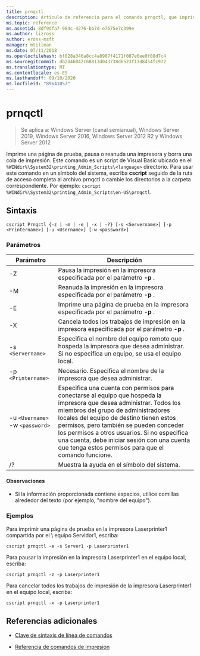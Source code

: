 ```yaml
---
title: prnqctl
description: Artículo de referencia para el comando prnqctl, que imprime una página de prueba, y pausa o reanuda una impresora.
ms.topic: reference
ms.assetid: 8df9dfa7-984c-4276-bb7d-e7675e7c399e
ms.author: lizross
author: eross-msft
manager: mtillman
ms.date: 07/11/2018
ms.openlocfilehash: bf828a346a8cc4a8987f4171f087e6ee0f08d7c4
ms.sourcegitcommit: db2d46842c68813d043738d6523f13d8454fc972
ms.translationtype: MT
ms.contentlocale: es-ES
ms.lasthandoff: 09/10/2020
ms.locfileid: "89641057"
---
```

# <a name="prnqctl"></a>prnqctl

> Se aplica a: Windows Server (canal semianual), Windows Server 2019, Windows Server 2016, Windows Server 2012 R2 y Windows Server 2012

Imprime una página de prueba, pausa o reanuda una impresora y borra una cola de impresión. Este comando es un script de Visual Basic ubicado en el `%WINdir%\System32\printing_Admin_Scripts\<language>` directorio. Para usar este comando en un símbolo del sistema, escriba **cscript** seguido de la ruta de acceso completa al archivo prnqctl o cambie los directorios a la carpeta correspondiente. Por ejemplo: `cscript %WINdir%\System32\printing_Admin_Scripts\en-US\prnqctl`.

## <a name="syntax"></a>Sintaxis

```
cscript Prnqctl {-z | -m | -e | -x | -?} [-s <Servername>] [-p <Printername>] [-u <Username>] [-w <password>]
```

### <a name="parameters"></a>Parámetros

| Parámetro | Descripción |
|--|--|
| -Z | Pausa la impresión en la impresora especificada por el parámetro **-p** . |
| -M | Reanuda la impresión en la impresora especificada por el parámetro **-p** . |
| -E | Imprime una página de prueba en la impresora especificada por el parámetro **-p** . |
| -X | Cancela todos los trabajos de impresión en la impresora especificada por el parámetro **-p** . |
| -s `<Servername>` | Especifica el nombre del equipo remoto que hospeda la impresora que desea administrar. Si no especifica un equipo, se usa el equipo local. |
| -p `<Printername>` | Necesario. Especifica el nombre de la impresora que desea administrar. |
| -u `<Username>` -w `<password>` | Especifica una cuenta con permisos para conectarse al equipo que hospeda la impresora que desea administrar. Todos los miembros del grupo de administradores locales del equipo de destino tienen estos permisos, pero también se pueden conceder los permisos a otros usuarios. Si no especifica una cuenta, debe iniciar sesión con una cuenta que tenga estos permisos para que el comando funcione. |
| /? | Muestra la ayuda en el símbolo del sistema. |

#### <a name="remarks"></a>Observaciones

- Si la información proporcionada contiene espacios, utilice comillas alrededor del texto (por ejemplo, "nombre del equipo").

### <a name="examples"></a>Ejemplos

Para imprimir una página de prueba en la impresora Laserprinter1 compartida por el \\ equipo Servidor1, escriba:

```
cscript prnqctl -e -s Server1 -p Laserprinter1
```

Para pausar la impresión en la impresora Laserprinter1 en el equipo local, escriba:

```
cscript prnqctl -z -p Laserprinter1
```

Para cancelar todos los trabajos de impresión de la impresora Laserprinter1 en el equipo local, escriba:

```
cscript prnqctl -x -p Laserprinter1
```

## <a name="additional-references"></a>Referencias adicionales

- [Clave de sintaxis de línea de comandos](command-line-syntax-key.md)

- [Referencia de comandos de impresión](print-command-reference.md)
